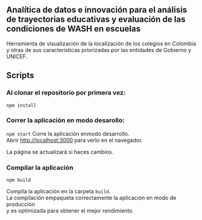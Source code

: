 ## Analítica de datos e innovación para el análisis de trayectorias educativas y evaluación de las condiciones de WASH en escuelas

Herramienta de visualización de la localización de los colegios en Colombia <br />
y otras de sus características priorizadas por las entidades de Gobierno y UNICEF.

## Scripts
### Al clonar el repositorio por primera vez: 
`npm install`
### Correr la aplicación en modo desarollo:
`npm start`
Corre la aplicación enmodo desarrollo.<br />
Abrir [http://localhost:3000](http://localhost:3000) para verlo en el navegador.

La página se actualizará si haces cambios.<br />

### Compilar la aplicación
`npm build`

Compila la aplicación en la carpeta `build`.<br />
La compilación empaqueta correctamente la aplicación en modo de producción <br /> 
y es optimizada para obtener el mejor rendimiento.
